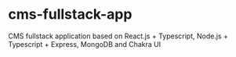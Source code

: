# cms-fullstack-app
CMS fullstack application based on React.js + Typescript, Node.js + Typescript + Express, MongoDB and Chakra UI
